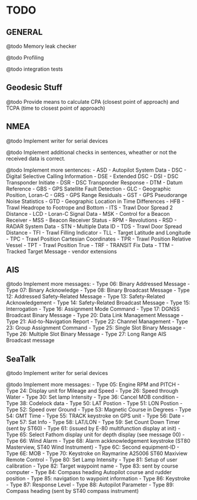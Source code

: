 TODO
====

GENERAL
-------

@todo Memory leak checker

@todo Profiling

@todo integration tests


Geodesic Stuff
--------------

@todo Provide means to calculate CPA (closest point of approach) and
      TCPA (time to closest point of approach)

NMEA
----

@todo Implement writer for serial devices

@todo Implement additional checks in sentences, wheather or not the received data is correct.

@todo Implement more sentences:
	- ASD - Autopilot System Data
	- DSC - Digital Selective Calling Information
	- DSE - Extended DSC
	- DSI - DSC Transponder Initiate
	- DSR - DSC Transponder Response
	- DTM - Datum Reference
	- GBS - GPS Satellite Fault Detection
	- GLC - Geographic Position, Loran-C
	- GRS - GPS Range Residuals
	- GST - GPS Pseudorange Noise Statistics
	- GTD - Geographic Location in Time Differences
	- HFB - Trawl Headrope to Footrope and Bottom
	- ITS - Trawl Door Spread 2 Distance
	- LCD - Loran-C Signal Data
	- MSK - Control for a Beacon Receiver
	- MSS - Beacon Receiver Status
	- RPM - Revolutions
	- RSD - RADAR System Data
	- STN - Multiple Data ID
	- TDS - Trawl Door Spread Distance
	- TFI - Trawl Filling Indicator
	- TLL - Target Latitude and Longitude
	- TPC - Trawl Position Cartesian Coordinates
	- TPR - Trawl Position Relative Vessel
	- TPT - Trawl Position True
	- TRF - TRANSIT Fix Data
	- TTM - Tracked Target Message
	- vendor extensions

AIS
---

@todo Implement more messages:
	- Type 06: Binary Addressed Message
	- Type 07: Binary Acknowledge
	- Type 08: Binary Broadcast Message
	- Type 12: Addressed Safety-Related Message
	- Type 13: Safety-Related Acknowledgement
	- Type 14: Safety-Related Broadcast Message
	- Type 15: Interrogation
	- Type 16: Assignment Mode Command
	- Type 17: DGNSS Broadcast Binary Message
	- Type 20: Data Link Management Message
	- Type 21: Aid-to-Navigation Report
	- Type 22: Channel Management
	- Type 23: Group Assignment Command
	- Type 25: Single Slot Binary Message
	- Type 26: Multiple Slot Binary Message
	- Type 27: Long Range AIS Broadcast message

SeaTalk
-------

@todo Implement writer for serial devices

@todo Implement more messages:
	- Type 05: Engine RPM and PITCH
	- Type 24: Display unit for Mileage and Speed
	- Type 26: Speed through Water
	- Type 30: Set lamp Intensity
	- Type 36: Cancel MOB condition
	- Type 38: Codelock data
	- Type 50: LAT Postion
	- Type 51: LON Postion
	- Type 52: Speed over Ground
	- Type 53: Magnetic Course in Degrees
	- Type 54: GMT Time
	- Type 55: TRACK keystroke on GPS unit
	- Type 56: Date
	- Type 57: Sat Info
	- Type 58: LAT/LON
	- Type 59: Set Count Down Timer (sent by ST60)
	- Type 61: (issued by E-80 multifunction display at init)
	- Type 65: Select Fathom display unit for depth display (see message 00)
	- Type 66: Wind Alarm
	- Type 68: Alarm ackknowledgement keystroke (ST80 Masterview, ST40 Wind Instrument)
	- Type 6C: Second equipment-ID
	- Type 6E: MOB
	- Type 70: Keystroke on Raymarine A25006 ST60 Maxiview Remote Control
	- Type 80: Set Lamp Intensity
	- Type 81: Setup of user calibration
	- Type 82: Target waypoint name
	- Type 83: sent by course computer
	- Type 84: Compass heading Autopilot course and rudder position
	- Type 85: navigation to waypoint information
	- Type 86: Keystroke
	- Type 87: Response Level
	- Type 88: Autopilot Parameter
	- Type 89: Compass heading (sent by ST40 compass instrument)

